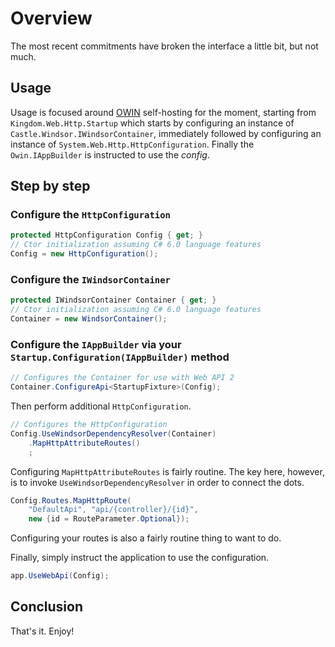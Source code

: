 # Overview

The most recent commitments have broken the interface a little bit, but not much.

## Usage

Usage is focused around [OWIN](http://www.nuget.org/packages/Owin/) self-hosting for the moment, starting from ``Kingdom.Web.Http.Startup`` which starts by configuring an instance of ``Castle.Windsor.IWindsorContainer``, immediately followed by configuring an instance of ``System.Web.Http.HttpConfiguration``. Finally the ``Owin.IAppBuilder`` is instructed to use the *config*.

## Step by step

### Configure the ``HttpConfiguration``

```C#
protected HttpConfiguration Config { get; }
// Ctor initialization assuming C# 6.0 language features
Config = new HttpConfiguration();
```

### Configure the ``IWindsorContainer``

```C#
protected IWindsorContainer Container { get; }
// Ctor initialization assuming C# 6.0 language features
Container = new WindsorContainer();
```

### Configure the ``IAppBuilder`` via your ``Startup.Configuration(IAppBuilder)`` method

```C#
// Configures the Container for use with Web API 2
Container.ConfigureApi<StartupFixture>(Config);
```

Then perform additional ``HttpConfiguration``.

```C#
// Configures the HttpConfiguration
Config.UseWindsorDependencyResolver(Container)
    .MapHttpAttributeRoutes()
    ;
```

Configuring ``MapHttpAttributeRoutes`` is fairly routine. The key here, however, is to invoke ``UseWindsorDependencyResolver`` in order to connect the dots.

```C#
Config.Routes.MapHttpRoute(
    "DefaultApi", "api/{controller}/{id}",
    new {id = RouteParameter.Optional});
```

Configuring your routes is also a fairly routine thing to want to do.

Finally, simply instruct the application to use the configuration.

```C#
app.UseWebApi(Config);
```

## Conclusion

That's it. Enjoy!
